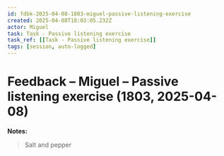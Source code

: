 ```yaml
---
id: fdbk-2025-04-08-1803-miguel-passive-listening-exercise
created: 2025-04-08T18:03:05.232Z
actor: Miguel
task: Task - Passive listening exercise
task_ref: [[Task - Passive listening exercise]]
tags: [session, auto-logged]
---
```


# Feedback – Miguel – Passive listening exercise (1803, 2025-04-08)

**Notes:**  
> Salt and pepper


